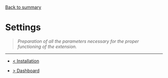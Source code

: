[Back to summary](/documentation/EN/01%20-%20Summary.md)

# Settings

> *Preparation of all the parameters necessary for the proper functioning of the extension.*

---

- [< Installation](/documentation/EN/02%20-%20Installation.md)

- [> Dashboard](/documentation/EN/04%20-%20Dashboard.md)